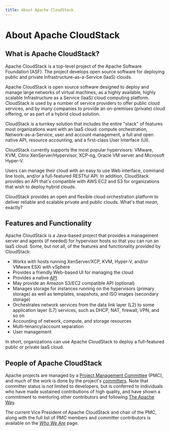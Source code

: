 ```yaml
---
title: About Apache CloudStack
---
```


<h1> About Apache CloudStack</h1>

<h2>What is Apache CloudStack?</h2>

Apache CloudStack is a top-level project of the Apache Software Foundation
(ASF). The project develops open source software for deploying public and
private Infrastructure-as-a-Service (IaaS) clouds.

Apache CloudStack is open source software designed to deploy and manage large
networks of virtual machines, as a highly available, highly scalable
Infrastructure as a Service (IaaS) cloud computing platform. CloudStack is used
by a number of service providers to offer public cloud services, and by many
companies to provide an on-premises (private) cloud offering, or as part of a
hybrid cloud solution.

CloudStack is a turnkey solution that includes the entire "stack" of features
most organizations want with an IaaS cloud: compute orchestration,
Network-as-a-Service, user and account management, a full and open native API,
resource accounting, and a first-class User Interface (UI).

CloudStack currently supports the most popular hypervisors: VMware, KVM, Citrix
XenServer/Hypervisor, XCP-ng, Oracle VM server and Microsoft Hyper-V.

Users can manage their cloud with an easy to use Web interface, command line
tools, and/or a full-featured RESTful API. In addition, CloudStack provides an
API that's compatible with AWS EC2 and S3 for organizations that wish to deploy
hybrid clouds.

CloudStack provides an open and flexible cloud orchestration platform to deliver
reliable and scalable private and public clouds. What's that *mean*, exactly?

<h2>Features and Functionality</h2>

Apache CloudStack is a Java-based project that provides a management server and
agents (if needed) for hypervisor hosts so that you can run an IaaS cloud. Some,
but not all, of the features and functionality provided by CloudStack:

- Works with hosts running XenServer/XCP, KVM, Hyper-V, and/or VMware ESXi with vSphere
- Provides a friendly Web-based UI for managing the cloud
- Provides a native [API](/api/)
- May provide an Amazon S3/EC2 compatible API (optional)
- Manages storage for instances running on the hypervisors (primary storage) as well as templates, snapshots, and ISO images (secondary storage)
- Orchestrates network services from the data link layer (L2) to some application layer (L7) services, such as DHCP, NAT, firewall, VPN, and so on
- Accounting of network, compute, and storage resources
- Multi-tenancy/account separation
- User management

In short, organizations can use Apache CloudStack to deploy a full-featured
public or private IaaS cloud.

<h2>People of Apache CloudStack</h2>

Apache projects are managed by a [Project Management
Committee](https://www.apache.org/dev/pmc.html#what-is-a-pmc) (PMC), and much of
the work is done by the project's
[committers](https://www.apache.org/dev/committers.html). Note that committer
status is *not* limited to developers, but is conferred to individuals who have
made sustained contributions of high quality, and have shown a commitment to
mentoring other contributors and following [The Apache
Way](https://theapacheway.com).

The current Vice President of Apache CloudStack and chair of the PMC, along with
the full list of PMC members and committer contributors is available on the
*[Who We Are](/who)* page.
